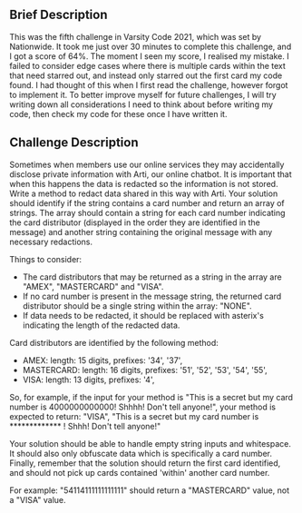 ## Brief Description
This was the fifth challenge in Varsity Code 2021, which was set by Nationwide. It took me just over 30 minutes to complete this challenge, and I got a score of 64%. The moment I seen my score, I realised my mistake. I failed to consider edge cases where there is multiple cards within the text that need starred out, and instead only starred out the first card my code found. I had thought of this when I first read the challenge, however forgot to implement it. To better improve myself for future challenges, I will try writing down all considerations I need to think about before writing my code, then check my code for these once I have written it.

## Challenge Description
Sometimes when members use our online services they may accidentally disclose private information with Arti, our online chatbot. It is important that when this happens the data is redacted so the information is not stored. Write a method to redact data shared in this way with Arti. Your solution should identify if the string contains a card number and return an array of strings. The array should contain a string for each card number indicating the card distributor (displayed in the order they are identified in the message) and another string containing the original message with any necessary redactions.

Things to consider:
* The card distributors that may be returned as a string in the array are "AMEX", "MASTERCARD" and "VISA".
* If no card number is present in the message string, the returned card distributor should be a single string within the array: "NONE".
* If data needs to be redacted, it should be replaced with asterix's indicating the length of the redacted data.

Card distributors are identified by the following method:
* AMEX: length: 15 digits, prefixes: '34', '37',
* MASTERCARD: length: 16 digits, prefixes: '51', '52', '53', '54', '55',
* VISA: length: 13 digits, prefixes: '4',

So, for example, if the input for your method is "This is a secret but my card number is 4000000000000! Shhhh! Don't tell anyone!", your method is expected to return: "VISA", "This is a secret but my card number is ************* ! Shhh! Don't tell anyone!"

Your solution should be able to handle empty string inputs and whitespace. It should also only obfuscate data which is specifically a card number. Finally, remember that the solution should return the first card identified, and should not pick up cards contained 'within' another card number.

For example: "54114111111111111" should return a "MASTERCARD" value, not a "VISA" value.
